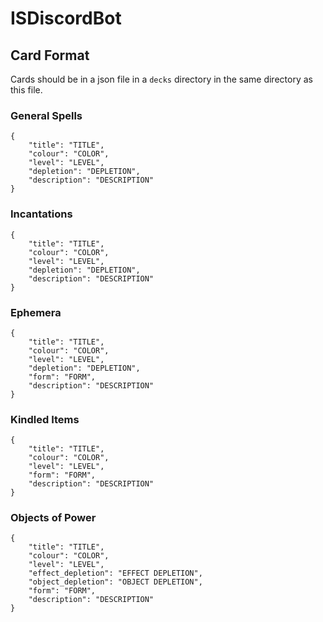 # ISDiscordBot


## Card Format
Cards should be in a json file in a `decks` directory in the same directory as this file. 

### General Spells
```
{
    "title": "TITLE",
    "colour": "COLOR",
    "level": "LEVEL",
    "depletion": "DEPLETION",
    "description": "DESCRIPTION"
}
```

### Incantations
```
{
    "title": "TITLE",
    "colour": "COLOR",
    "level": "LEVEL",
    "depletion": "DEPLETION",
    "description": "DESCRIPTION"
}
```

### Ephemera
```
{
    "title": "TITLE",
    "colour": "COLOR",
    "level": "LEVEL",
    "depletion": "DEPLETION",
    "form": "FORM",
    "description": "DESCRIPTION"
}
```

### Kindled Items
```
{
    "title": "TITLE",
    "colour": "COLOR",
    "level": "LEVEL",
    "form": "FORM",
    "description": "DESCRIPTION"
}
```

### Objects of Power
```
{
    "title": "TITLE",
    "colour": "COLOR",
    "level": "LEVEL",
    "effect_depletion": "EFFECT DEPLETION",
    "object_depletion": "OBJECT DEPLETION",
    "form": "FORM",
    "description": "DESCRIPTION"
}
```